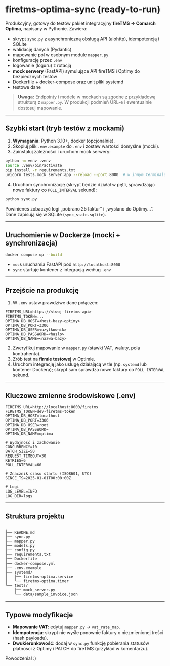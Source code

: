 
# firetms-optima-sync (ready-to-run)

Produkcyjny, gotowy do testów pakiet integracyjny **fireTMS → Comarch Optima**, napisany w Pythonie.
Zawiera:
- skrypt `sync.py` z asynchroniczną obsługą API (aiohttp), idempotencją i SQLite
- walidację danych (Pydantic)
- mapowanie pól w osobnym module `mapper.py`
- konfigurację przez `.env`
- logowanie (loguru) z rotacją
- **mock serwery** (FastAPI) symulujące API fireTMS i Optimy do bezpiecznych testów
- Dockerfile + docker-compose oraz unit pliki systemd
- testowe dane

> **Uwaga:** Endpointy i modele w mockach są zgodne z przykładową strukturą z `mapper.py`. W produkcji podmień URL-e i ewentualnie dostosuj mapowanie.

---

## Szybki start (tryb testów z mockami)

1. **Wymagania**: Python 3.10+, docker (opcjonalnie).
2. Skopiuj plik `.env.example` do `.env` i zostaw wartości domyślne (mocki).
3. Zainstaluj zależności i uruchom mock serwery:

```bash
python -m venv .venv
source .venv/bin/activate
pip install -r requirements.txt
uvicorn tests.mock_server:app --reload --port 8000  # w innym terminalu (mocki)
```

4. Uruchom synchronizację (skrypt będzie działał w pętli, sprawdzając nowe faktury co `POLL_INTERVAL` sekund):

```bash
python sync.py
```

Powinieneś zobaczyć logi „pobrano 25 faktur” i „wysłano do Optimy…”. Dane zapisują się w SQLite (`sync_state.sqlite`).

---

## Uruchomienie w Dockerze (mocki + synchronizacja)

```bash
docker compose up --build
```

- `mock` uruchamia FastAPI pod `http://localhost:8000`
- `sync` startuje kontener z integracją według `.env`

---

## Przejście na produkcję

1. W `.env` ustaw prawdziwe dane połączeń:
```
FIRETMS_URL=https://<twoj-firetms-api>
FIRETMS_TOKEN=...
OPTIMA_DB_HOST=<host-bazy-optimy>
OPTIMA_DB_PORT=3306
OPTIMA_DB_USER=<uzytkownik>
OPTIMA_DB_PASSWORD=<haslo>
OPTIMA_DB_NAME=<nazwa-bazy>
```
2. Zweryfikuj mapowanie w `mapper.py` (stawki VAT, waluty, pola kontrahenta).
3. Zrób test na **firmie testowej** w Optimie.
4. Uruchom integrację jako usługę działającą w tle (np. `systemd` lub kontener Dockera);
   skrypt sam sprawdza nowe faktury co `POLL_INTERVAL` sekund.

---

## Kluczowe zmienne środowiskowe (.env)

```
FIRETMS_URL=http://localhost:8000/firetms
FIRETMS_TOKEN=dev-firetms-token
OPTIMA_DB_HOST=localhost
OPTIMA_DB_PORT=3306
OPTIMA_DB_USER=root
OPTIMA_DB_PASSWORD=
OPTIMA_DB_NAME=optima

# Wydajność i zachowanie
CONCURRENCY=10
BATCH_SIZE=50
REQUEST_TIMEOUT=30
RETRIES=6
POLL_INTERVAL=60

# Znacznik czasu startu (ISO8601, UTC)
SINCE_TS=2025-01-01T00:00:00Z

# Logi
LOG_LEVEL=INFO
LOG_DIR=logs
```

---

## Struktura projektu

```
.
├── README.md
├── sync.py
├── mapper.py
├── models.py
├── config.py
├── requirements.txt
├── Dockerfile
├── docker-compose.yml
├── .env.example
├── systemd/
│   ├── firetms-optima.service
│   └── firetms-optima.timer
└── tests/
    ├── mock_server.py
    └── data/sample_invoice.json
```

---

## Typowe modyfikacje

- **Mapowanie VAT**: edytuj `mapper.py` → `vat_rate_map`.
- **Idempotencja**: skrypt nie wyśle ponownie faktury o niezmienionej treści (hash payloadu).
- **Dwukierunkowość**: dodaj w `sync.py` funkcję pobierania statusów płatności z Optimy i PATCH do fireTMS (przykład w komentarzu).

Powodzenia! :)
